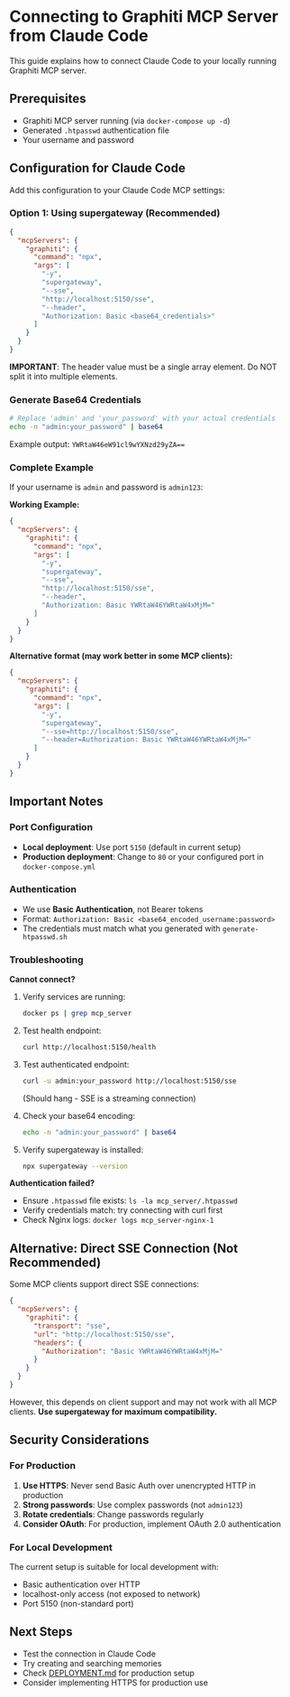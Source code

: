 # Connecting to Graphiti MCP Server from Claude Code

This guide explains how to connect Claude Code to your locally running Graphiti MCP server.

## Prerequisites

- Graphiti MCP server running (via `docker-compose up -d`)
- Generated `.htpasswd` authentication file
- Your username and password

## Configuration for Claude Code

Add this configuration to your Claude Code MCP settings:

### Option 1: Using supergateway (Recommended)

```json
{
  "mcpServers": {
    "graphiti": {
      "command": "npx",
      "args": [
        "-y",
        "supergateway",
        "--sse",
        "http://localhost:5150/sse",
        "--header",
        "Authorization: Basic <base64_credentials>"
      ]
    }
  }
}
```

**IMPORTANT**: The header value must be a single array element. Do NOT split it into multiple elements.

### Generate Base64 Credentials

```bash
# Replace 'admin' and 'your_password' with your actual credentials
echo -n "admin:your_password" | base64
```

Example output: `YWRtaW46eW91cl9wYXNzd29yZA==`

### Complete Example

If your username is `admin` and password is `admin123`:

**Working Example:**
```json
{
  "mcpServers": {
    "graphiti": {
      "command": "npx",
      "args": [
        "-y",
        "supergateway",
        "--sse",
        "http://localhost:5150/sse",
        "--header",
        "Authorization: Basic YWRtaW46YWRtaW4xMjM="
      ]
    }
  }
}
```

**Alternative format (may work better in some MCP clients):**
```json
{
  "mcpServers": {
    "graphiti": {
      "command": "npx",
      "args": [
        "-y",
        "supergateway",
        "--sse=http://localhost:5150/sse",
        "--header=Authorization: Basic YWRtaW46YWRtaW4xMjM="
      ]
    }
  }
}
```

## Important Notes

### Port Configuration

- **Local deployment**: Use port `5150` (default in current setup)
- **Production deployment**: Change to `80` or your configured port in `docker-compose.yml`

### Authentication

- We use **Basic Authentication**, not Bearer tokens
- Format: `Authorization: Basic <base64_encoded_username:password>`
- The credentials must match what you generated with `generate-htpasswd.sh`

### Troubleshooting

**Cannot connect?**

1. Verify services are running:
   ```bash
   docker ps | grep mcp_server
   ```

2. Test health endpoint:
   ```bash
   curl http://localhost:5150/health
   ```

3. Test authenticated endpoint:
   ```bash
   curl -u admin:your_password http://localhost:5150/sse
   ```
   (Should hang - SSE is a streaming connection)

4. Check your base64 encoding:
   ```bash
   echo -n "admin:your_password" | base64
   ```

5. Verify supergateway is installed:
   ```bash
   npx supergateway --version
   ```

**Authentication failed?**

- Ensure `.htpasswd` file exists: `ls -la mcp_server/.htpasswd`
- Verify credentials match: try connecting with curl first
- Check Nginx logs: `docker logs mcp_server-nginx-1`

## Alternative: Direct SSE Connection (Not Recommended)

Some MCP clients support direct SSE connections:

```json
{
  "mcpServers": {
    "graphiti": {
      "transport": "sse",
      "url": "http://localhost:5150/sse",
      "headers": {
        "Authorization": "Basic YWRtaW46YWRtaW4xMjM="
      }
    }
  }
}
```

However, this depends on client support and may not work with all MCP clients. **Use supergateway for maximum compatibility.**

## Security Considerations

### For Production

1. **Use HTTPS**: Never send Basic Auth over unencrypted HTTP in production
2. **Strong passwords**: Use complex passwords (not `admin123`)
3. **Rotate credentials**: Change passwords regularly
4. **Consider OAuth**: For production, implement OAuth 2.0 authentication

### For Local Development

The current setup is suitable for local development with:
- Basic authentication over HTTP
- localhost-only access (not exposed to network)
- Port 5150 (non-standard port)

## Next Steps

- Test the connection in Claude Code
- Try creating and searching memories
- Check [DEPLOYMENT.md](DEPLOYMENT.md) for production setup
- Consider implementing HTTPS for production use
